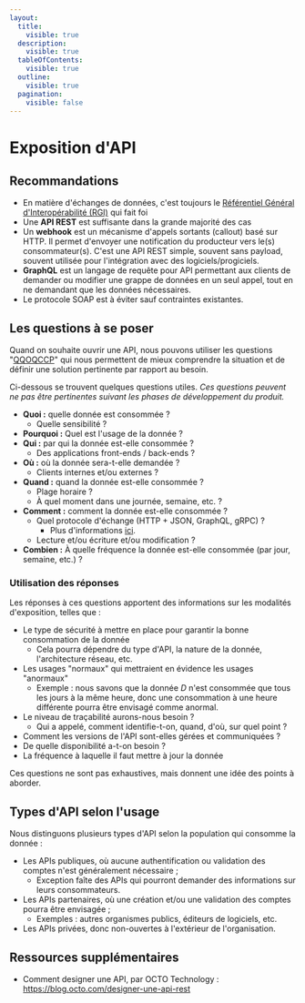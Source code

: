```yaml
---
layout:
  title:
    visible: true
  description:
    visible: true
  tableOfContents:
    visible: true
  outline:
    visible: true
  pagination:
    visible: false
---
```


# Exposition d'API

## Recommandations
- En matière d'échanges de données, c'est toujours le [Référentiel Général d'Interopérabilité (RGI)](https://www.numerique.gouv.fr/publications/interoperabilite/) qui fait foi
- Une **API REST** est suffisante dans la grande majorité des cas
- Un **webhook** est un mécanisme d'appels sortants (callout) basé sur HTTP. Il permet d'envoyer une notification du producteur vers le(s) consommateur(s). C'est une API REST simple, souvent sans payload, souvent utilisée pour l'intégration avec des logiciels/progiciels.
- **GraphQL** est un langage de requête pour API permettant aux clients de demander ou modifier une grappe de données en un seul appel, tout en ne demandant que les données nécessaires.
- Le protocole SOAP est à éviter sauf contraintes existantes.

## Les questions à se poser

Quand on souhaite ouvrir une API, nous pouvons utiliser les questions "[QQOQCCP](https://fr.wikipedia.org/wiki/QQOQCCP)" qui nous permettent de mieux comprendre la situation et de définir une solution pertinente par rapport au besoin.

Ci-dessous se trouvent quelques questions utiles. _Ces questions peuvent ne pas être pertinentes suivant les phases de développement du produit._

* **Quoi :** quelle donnée est consommée ?
  * Quelle sensibilité ?
* **Pourquoi :** Quel est l'usage de la donnée ?
* **Qui :** par qui la donnée est-elle consommée ?
  * Des applications front-ends / back-ends ?
* **Où :** où la donnée sera-t-elle demandée ?
  * Clients internes et/ou externes ?
* **Quand :** quand la donnée est-elle consommée ?
  * Plage horaire ?
  * À quel moment dans une journée, semaine, etc. ?
* **Comment :** comment la donnée est-elle consommée ?
  * Quel protocole d'échange (HTTP + JSON, GraphQL, gRPC) ?
    * Plus d'informations [ici](api-normes.md#solutions-proposées).
  * Lecture et/ou écriture et/ou modification ?
* **Combien :** À quelle fréquence la donnée est-elle consommée (par jour, semaine, etc.) ?

### Utilisation des réponses

Les réponses à ces questions apportent des informations sur les modalités d'exposition, telles que :

* Le type de sécurité à mettre en place pour garantir la bonne consommation de la donnée
  * Cela pourra dépendre du type d'API, la nature de la donnée, l'architecture réseau, etc.
* Les usages "normaux" qui mettraient en évidence les usages "anormaux"
  * Exemple : nous savons que la donnée _D_ n'est consommée que tous les jours à la même heure, donc une consommation à une heure différente pourra être envisagé comme anormal.
* Le niveau de traçabilité aurons-nous besoin ?
  * Qui a appelé, comment identifie-t-on, quand, d'où, sur quel point ?
* Comment les versions de l'API sont-elles gérées et communiquées ?
* De quelle disponibilité a-t-on besoin ?
* La fréquence à laquelle il faut mettre à jour la donnée

Ces questions ne sont pas exhaustives, mais donnent une idée des points à aborder.

## Types d'API selon l'usage

Nous distinguons plusieurs types d'API selon la population qui consomme la donnée :

* Les APIs publiques, où aucune authentification ou validation des comptes n'est généralement nécessaire ;
  * Exception faîte des APIs qui pourront demander des informations sur leurs consommateurs.
* Les APIs partenaires, où une création et/ou une validation des comptes pourra être envisagée ;
  * Exemples : autres organismes publics, éditeurs de logiciels, etc.
* Les APIs privées, donc non-ouvertes à l'extérieur de l'organisation.

## Ressources supplémentaires

* Comment designer une API, par OCTO Technology : https://blog.octo.com/designer-une-api-rest
